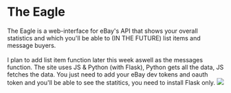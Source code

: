 # The Eagle
The Eagle is a web-interface for eBay's API that shows your overall statistics and which you'll be able to (IN THE FUTURE) list items and message buyers.
<br>
<br>
I plan to add list item function later this week aswell as the messages function. The site uses JS & Python (with Flask), Python gets all the data, JS fetches the data.
You just need to add your eBay dev tokens and oauth token and you'll be able to see the statitics, you need to install Flask only.
<img src="https://i.imgur.com/oWostYV.png">
